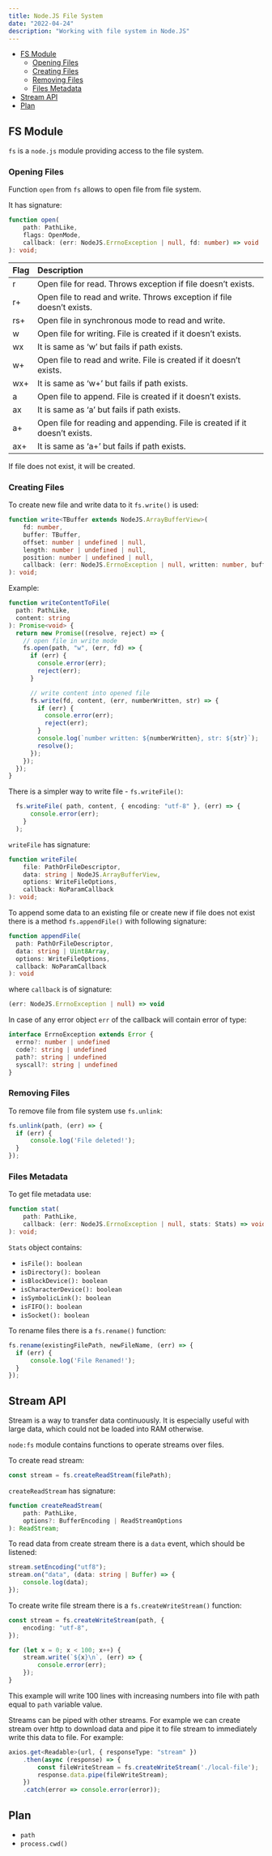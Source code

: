 ```yaml
---
title: Node.JS File System
date: "2022-04-24"
description: "Working with file system in Node.JS"
---
```


- [FS Module](#fs-module)
  - [Opening Files](#opening-files)
  - [Creating Files](#creating-files)
  - [Removing Files](#removing-files)
  - [Files Metadata](#files-metadata)
- [Stream API](#stream-api)
- [Plan](#plan)

## FS Module

`fs` is a `node.js` module providing access to the file system.

### Opening Files

Function `open` from `fs` allows to open file from file system. 

It has signature:

```ts
function open(
    path: PathLike, 
    flags: OpenMode, 
    callback: (err: NodeJS.ErrnoException | null, fd: number) => void
): void;
```

| Flag | Description                                                                |
| :--- | :------------------------------------------------------------------------- |
| r    | Open file for read. Throws exception if file doesn’t exists.               |
| r+   | Open file to read and write. Throws exception if file doesn’t exists.      |
| rs+  | Open file in synchronous mode to read and write.                           |
| w    | Open file for writing. File is created if it doesn’t exists.               |
| wx   | It is same as ‘w’ but fails if path exists.                                |
| w+   | Open file to read and write. File is created if it doesn’t exists.         |
| wx+  | It is same as ‘w+’ but fails if path exists.                               |
| a    | Open file to append. File is created if it doesn’t exists.                 |
| ax   | It is same as ‘a’ but fails if path exists.                                |
| a+   | Open file for reading and appending. File is created if it doesn’t exists. |
| ax+  | It is same as ‘a+’ but fails if path exists.                               |

If file does not exist, it will be created.

### Creating Files

To create new file and write data to it `fs.write()` is used:

```ts
function write<TBuffer extends NodeJS.ArrayBufferView>(
    fd: number,
    buffer: TBuffer,
    offset: number | undefined | null,
    length: number | undefined | null,
    position: number | undefined | null,
    callback: (err: NodeJS.ErrnoException | null, written: number, buffer: TBuffer) => void
): void;
```

Example:

```ts
function writeContentToFile(
  path: PathLike,
  content: string
): Promise<void> {
  return new Promise((resolve, reject) => {
    // open file in write mode
    fs.open(path, "w", (err, fd) => {
      if (err) {
        console.error(err);
        reject(err);
      }

      // write content into opened file
      fs.write(fd, content, (err, numberWritten, str) => {
        if (err) {
          console.error(err);
          reject(err);
        }
        console.log(`number written: ${numberWritten}, str: ${str}`);
        resolve();
      });
    });
  });
}
```

There is a simpler way to write file - `fs.writeFile()`:

```ts
  fs.writeFile( path, content, { encoding: "utf-8" }, (err) => {
      console.error(err);
    }
  );
```

`writeFile` has signature:

```ts
function writeFile(
    file: PathOrFileDescriptor, 
    data: string | NodeJS.ArrayBufferView, 
    options: WriteFileOptions, 
    callback: NoParamCallback
): void;
```

To append some data to an existing file or create new if file does not exist there is a method `fs.appendFile()`
with following signature:

```ts
function appendFile(
  path: PathOrFileDescriptor,
  data: string | Uint8Array,
  options: WriteFileOptions,
  callback: NoParamCallback
): void
```

where `callback` is of signature:

```ts
(err: NodeJS.ErrnoException | null) => void
```

In case of any error object `err` of the callback will contain error of type:

```ts
interface ErrnoException extends Error {
  errno?: number | undefined
  code?: string | undefined
  path?: string | undefined
  syscall?: string | undefined
}
```

### Removing Files

To remove file from file system use `fs.unlink`:

```ts
fs.unlink(path, (err) => {
  if (err) {
      console.log('File deleted!');
  }
});
```

### Files Metadata

To get file metadata use:

```ts
function stat(
    path: PathLike, 
    callback: (err: NodeJS.ErrnoException | null, stats: Stats) => void
): void;
```

`Stats` object contains:

- `isFile(): boolean`
- `isDirectory(): boolean`
- `isBlockDevice(): boolean`
- `isCharacterDevice(): boolean`
- `isSymbolicLink(): boolean`
- `isFIFO(): boolean`
- `isSocket(): boolean`

To rename files there is a `fs.rename()` function:

```ts
fs.rename(existingFilePath, newFileName, (err) => {
  if (err) {
      console.log('File Renamed!');
  }
});
```

## Stream API

Stream is a way to transfer data continuously. It is especially useful with large data, which could not be
loaded into RAM otherwise.

`node:fs` module contains functions to operate streams over files. 

To create read stream:

```ts
const stream = fs.createReadStream(filePath);
```

`createReadStream` has signature:

```ts
function createReadStream(
    path: PathLike, 
    options?: BufferEncoding | ReadStreamOptions
): ReadStream;
```

To read data from create stream there is a `data` event, which should be listened:

```ts
stream.setEncoding("utf8");
stream.on("data", (data: string | Buffer) => {
    console.log(data);
});
```

To create write file stream there is a `fs.createWriteStream()` function:

```ts
const stream = fs.createWriteStream(path, {
    encoding: "utf-8",
});

for (let x = 0; x < 100; x++) {
    stream.write(`${x}\n`, (err) => {
        console.error(err);
    });
}
```

This example will write 100 lines with increasing numbers into file with path equal to `path` variable value.

Streams can be piped with other streams. For example we can create stream over http to download data
and pipe it to file stream to immediately write this data to file. For example:

```ts
axios.get<Readable>(url, { responseType: "stream" })
    .then(async (response) => {
        const fileWriteStream = fs.createWriteStream('./local-file');
        response.data.pipe(fileWriteStream);
    })
    .catch(error => console.error(error));
```

## Plan

- `path`
- `process.cwd()`